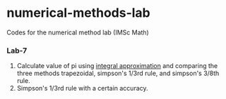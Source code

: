 # numerical-methods-lab
Codes for the numerical method lab (IMSc Math)

### Lab-7
1. Calculate value of pi using [integral approximation](https://math.stackexchange.com/questions/22777/calculate-pi-precisely-using-integrals) and comparing the three methods trapezoidal, simpson's 1/3rd rule, and simpson's 3/8th rule.
2. Simpson's 1/3rd rule with a certain accuracy.
